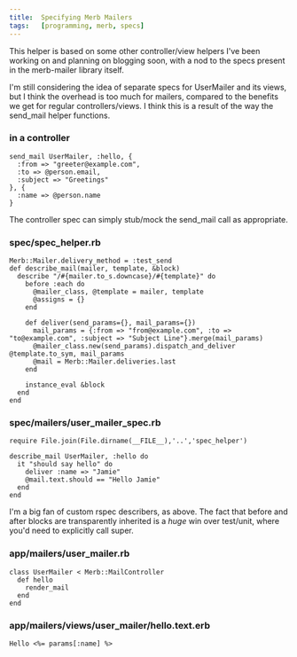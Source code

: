 ```yaml
---
title:  Specifying Merb Mailers
tags:   [programming, merb, specs]
---
```


This helper is based on some other controller/view helpers I've been working on and planning on blogging soon, with a nod to the specs present in the merb-mailer library itself.

I'm still considering the idea of separate specs for UserMailer and its views, but I think the overhead is too much for mailers, compared to the benefits we get for regular controllers/views.  I think this is a result of the way the send_mail helper functions.

### in a controller

    send_mail UserMailer, :hello, {
      :from => "greeter@example.com",
      :to => @person.email,
      :subject => "Greetings"
    }, {
      :name => @person.name
    }

The controller spec can simply stub/mock the send_mail call as appropriate.

### spec/spec_helper.rb

    Merb::Mailer.delivery_method = :test_send
    def describe_mail(mailer, template, &block)
      describe "/#{mailer.to_s.downcase}/#{template}" do
        before :each do
          @mailer_class, @template = mailer, template
          @assigns = {}
        end
    
        def deliver(send_params={}, mail_params={})
          mail_params = {:from => "from@example.com", :to => "to@example.com", :subject => "Subject Line"}.merge(mail_params)
          @mailer_class.new(send_params).dispatch_and_deliver @template.to_sym, mail_params
          @mail = Merb::Mailer.deliveries.last
        end
    
        instance_eval &block
      end
    end

### spec/mailers/user\_mailer\_spec.rb

    require File.join(File.dirname(__FILE__),'..','spec_helper')
    
    describe_mail UserMailer, :hello do
      it "should say hello" do
        deliver :name => "Jamie"
        @mail.text.should == "Hello Jamie"
      end
    end

I'm a big fan of custom rspec describers, as above.  The fact that before and after blocks are transparently inherited is a *huge* win over test/unit, where you'd need to explicitly call super.

### app/mailers/user_mailer.rb

    class UserMailer < Merb::MailController
      def hello
        render_mail
      end  
    end

### app/mailers/views/user_mailer/hello.text.erb

    Hello <%= params[:name] %>

